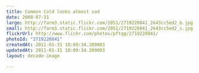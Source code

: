 ```yaml
---
title: Common Cold looks almost sad
date: 2008-07-31
large: http://farm3.static.flickr.com/2051/2719220841_2643cc5ed2_b.jpg
small: http://farm3.static.flickr.com/2051/2719220841_2643cc5ed2_s.jpg
flickrUrl: http://www.flickr.com/photos/pftqg/2719220841/
photoId: "2719220841"
createdAt: 2011-01-31 10:09:34.209003
updatedAt: 2011-01-31 10:09:34.209003
layout: decade-image

---
```


